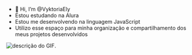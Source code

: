 - 👋 Hi, I’m @VyktoriaEly
- Estou estudando na Alura
- Estou me desenvolvendo na linguagem JavaScript
- Utilizo esse espaço para minha organização e
compartilhamento dos meus projetos desenvolvidos

![descrição do GIF](https://media1.tenor.com/m/h6--GeX2BgoAAAAd/brasil-brazil.gif).

